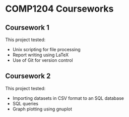 # COMP1204 Courseworks

## Coursework 1
This project tested:
* Unix scripting for file processing
* Report writing using LaTeX
* Use of Git for version control

## Coursework 2
This project tested:
* Importing datasets in CSV format to an SQL database
* SQL queries
* Graph plotting using gnuplot 
